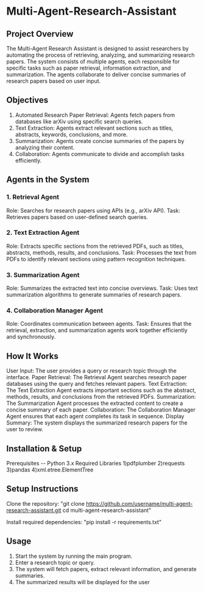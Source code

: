 # Multi-Agent-Research-Assistant
## Project Overview
The Multi-Agent Research Assistant is designed to assist researchers by automating the process of retrieving, analyzing, and summarizing research papers. The system consists of multiple agents, each responsible for specific tasks such as paper retrieval, information extraction, and summarization. The agents collaborate to deliver concise summaries of research papers based on user input.

## Objectives
 
1) Automated Research Paper Retrieval: Agents fetch papers from databases like arXiv using specific search queries.
2) Text Extraction: Agents extract relevant sections such as titles, abstracts, keywords, conclusions, and more.
3) Summarization: Agents create concise summaries of the papers by analyzing their content.
4) Collaboration: Agents communicate to divide and accomplish tasks efficiently.



## Agents in the System

### 1. Retrieval Agent
Role: Searches for research papers using APIs (e.g., arXiv API).
Task: Retrieves papers based on user-defined search queries.

### 2. Text Extraction Agent
Role: Extracts specific sections from the retrieved PDFs, such as titles, abstracts, methods, results, and conclusions.
Task: Processes the text from PDFs to identify relevant sections using pattern recognition techniques.
### 3. Summarization Agent
Role: Summarizes the extracted text into concise overviews.
Task: Uses text summarization algorithms to generate summaries of research papers.
### 4. Collaboration Manager Agent
Role: Coordinates communication between agents.
Task: Ensures that the retrieval, extraction, and summarization agents work together efficiently and synchronously.


## How It Works
User Input: The user provides a query or research topic through the interface.
Paper Retrieval: The Retrieval Agent searches research paper databases using the query and fetches relevant papers.
Text Extraction: The Text Extraction Agent extracts important sections such as the abstract, methods, results, and conclusions from the retrieved PDFs.
Summarization: The Summarization Agent processes the extracted content to create a concise summary of each paper.
Collaboration: The Collaboration Manager Agent ensures that each agent completes its task in sequence.
Display Summary: The system displays the summarized research papers for the user to review.


## Installation & Setup
Prerequisites
-- Python 3.x
Required Libraries
1)pdfplumber
2)requests
3)pandas
4)xml.etree.ElementTree

## Setup Instructions
Clone the repository: "git clone https://github.com/username/multi-agent-research-assistant.git
cd multi-agent-research-assistant"

Install required dependencies:
"pip install -r requirements.txt"


## Usage
1. Start the system by running the main program.
2. Enter a research topic or query.
3. The system will fetch papers, extract relevant information, and generate summaries.
4. The summarized results will be displayed for the user


